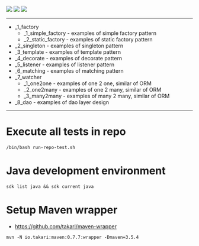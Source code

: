![](https://img.shields.io/badge/language-java-blue)
![](https://img.shields.io/badge/technology-design%20pattern-blue)
![](https://img.shields.io/badge/development%20year-2009-orange)

--------------------------------------------------------------------------------

- _1_factory
  - _1_simple_factory - examples of simple factory pattern
  - _2_static_factory - examples of static factory pattern
- _2_singleton - examples of singleton pattern
- _3_template - examples of template pattern
- _4_decorate - examples of decorate pattern
- _5_listener - examples of listener pattern
- _6_matching - examples of matching pattern
- _7_watcher
  - _1_one2one - examples of one 2 one, similar of ORM
  - _2_one2many - examples of one 2 many, similar of ORM
  - _3_many2many - examples of many 2 many, similar of ORM
- _8_dao - examples of dao layer design

--------------------------------------------------------------------------------

# Execute all tests in repo

`/bin/bash run-repo-test.sh`

# Java development environment

`sdk list java && sdk current java`

# Setup Maven wrapper

- https://github.com/takari/maven-wrapper

`mvn -N io.takari:maven:0.7.7:wrapper -Dmaven=3.5.4`
